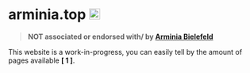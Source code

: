 # arminia.top <img src="https://arminia.top/images/arminiatop.png" alt="drawing" width="22"/>
> **NOT associated or endorsed with/ by [Arminia Bielefeld](arminia.de)**

This website is a work-in-progress, you can easily tell by the amount of pages available **[ 1 ]**.
